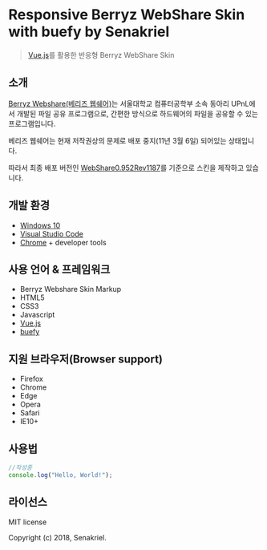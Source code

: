 # Responsive Berryz WebShare Skin with buefy by Senakriel

> [Vue.js](https://kr.vuejs.org/)를 활용한 반응형 Berryz WebShare Skin

## 소개

[Berryz Webshare(베리즈 웹쉐어)](http://berryz.upnl.org/main.php/)는 서울대학교 컴퓨터공학부 소속 동아리 UPnL에서 개발된 파일 공유 프로그램으로, 간편한 방식으로 하드웨어의 파일을 공유할 수 있는 프로그램입니다.

베리즈 웹쉐어는 현재 저작권상의 문제로 배포 중지(11년 3월 6일) 되어있는 상태입니다.

따라서 최종 배포 버전인 [WebShare0.952Rev1187]()를 기준으로 스킨을 제작하고 있습니다.

## 개발 환경

* [Windows 10](https://www.microsoft.com/ko-kr/windows)
* [Visual Studio Code](https://code.visualstudio.com/)
* [Chrome](https://www.google.co.kr/chrome/index.html) + developer tools

## 사용 언어 & 프레임워크

* Berryz Webshare Skin Markup
* HTML5
* CSS3
* Javascript
* [Vue.js](https://kr.vuejs.org/)
* [buefy](https://github.com/buefy/buefy)

## 지원 브라우저(Browser support)

* Firefox
* Chrome
* Edge
* Opera
* Safari
* IE10+

## 사용법

```javascript
//작성중
console.log("Hello, World!");
```

## 라이선스
MIT license

Copyright (c) 2018, Senakriel.
